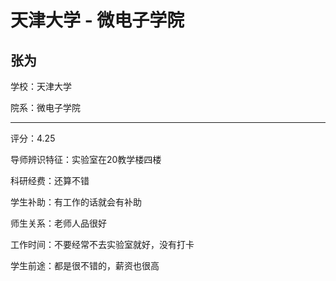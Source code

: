 # 天津大学 - 微电子学院

## 张为

学校：天津大学

院系：微电子学院

* * *

评分：4.25

导师辨识特征：实验室在20教学楼四楼

科研经费：还算不错

学生补助：有工作的话就会有补助

师生关系：老师人品很好

工作时间：不要经常不去实验室就好，没有打卡

学生前途：都是很不错的，薪资也很高